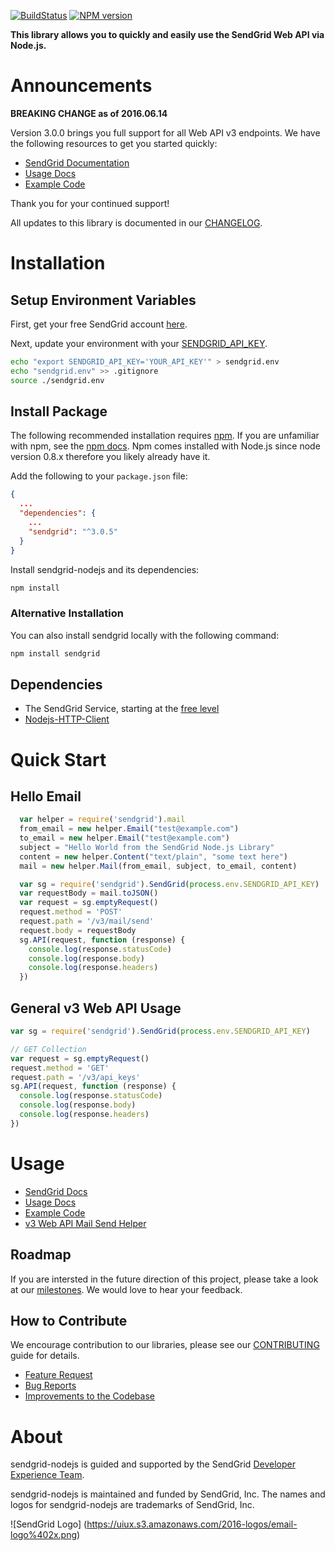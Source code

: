 [![BuildStatus](https://travis-ci.org/sendgrid/sendgrid-nodejs.svg?branch=master)](https://travis-ci.org/sendgrid/sendgrid-nodejs)
[![NPM version](https://badge.fury.io/js/sendgrid.svg)](http://badge.fury.io/js/sendgrid)

**This library allows you to quickly and easily use the SendGrid Web API via Node.js.**

# Announcements

**BREAKING CHANGE as of 2016.06.14**

Version 3.0.0 brings you full support for all Web API v3 endpoints. We
have the following resources to get you started quickly:

-   [SendGrid
    Documentation](https://sendgrid.com/docs/API_Reference/Web_API_v3/index.html)
-   [Usage Docs](https://github.com/sendgrid/sendgrid-nodejs/blob/master/USAGE.md)
-   [Example
    Code](https://github.com/sendgrid/sendgrid-nodejs/tree/master/examples)

Thank you for your continued support!

All updates to this library is documented in our [CHANGELOG](https://github.com/sendgrid/sendgrid-nodejs/blob/master/CHANGELOG.md).

# Installation

## Setup Environment Variables

First, get your free SendGrid account [here](https://sendgrid.com/free?source=sendgrid-nodejs).

Next, update your environment with your [SENDGRID_API_KEY](https://app.sendgrid.com/settings/api_keys).

```bash
echo "export SENDGRID_API_KEY='YOUR_API_KEY'" > sendgrid.env
echo "sendgrid.env" >> .gitignore
source ./sendgrid.env
```

## Install Package

The following recommended installation requires [npm](https://npmjs.org/). If you are unfamiliar with npm, see the [npm docs](https://npmjs.org/doc/). Npm comes installed with Node.js since node version 0.8.x therefore you likely already have it.

Add the following to your `package.json` file:

```json
{
  ...
  "dependencies": {
    ...
    "sendgrid": "^3.0.5"
  }
}
```

Install sendgrid-nodejs and its dependencies:

```bash
npm install
```

### Alternative Installation

You can also install sendgrid locally with the following command:

```bash
npm install sendgrid
```

## Dependencies

- The SendGrid Service, starting at the [free level](https://sendgrid.com/free?source=sendgrid-nodejs)
- [Nodejs-HTTP-Client](https://github.com/sendgrid/nodejs-http-client)

# Quick Start

## Hello Email

```javascript
  var helper = require('sendgrid').mail
  from_email = new helper.Email("test@example.com")
  to_email = new helper.Email("test@example.com")
  subject = "Hello World from the SendGrid Node.js Library"
  content = new helper.Content("text/plain", "some text here")
  mail = new helper.Mail(from_email, subject, to_email, content)

  var sg = require('sendgrid').SendGrid(process.env.SENDGRID_API_KEY)
  var requestBody = mail.toJSON()
  var request = sg.emptyRequest()
  request.method = 'POST'
  request.path = '/v3/mail/send'
  request.body = requestBody
  sg.API(request, function (response) {
    console.log(response.statusCode)
    console.log(response.body)
    console.log(response.headers)
  })
```

## General v3 Web API Usage

```javascript
var sg = require('sendgrid').SendGrid(process.env.SENDGRID_API_KEY)

// GET Collection
var request = sg.emptyRequest()
request.method = 'GET'
request.path = '/v3/api_keys'
sg.API(request, function (response) {
  console.log(response.statusCode)
  console.log(response.body)
  console.log(response.headers)
})
```

# Usage

- [SendGrid Docs](https://sendgrid.com/docs/API_Reference/Web_API_v3/index.html)
- [Usage Docs](https://github.com/sendgrid/sendgrid-nodejs/blob/master/USAGE.md)
- [Example Code](https://github.com/sendgrid/sendgrid-nodejs/tree/master/examples)
- [v3 Web API Mail Send Helper](https://github.com/sendgrid/sendgrid-nodejs/tree/master/lib/helpers/mail/README.md)

## Roadmap

If you are intersted in the future direction of this project, please take a look at our [milestones](https://github.com/sendgrid/sendgrid-nodejs/milestones). We would love to hear your feedback.

## How to Contribute

We encourage contribution to our libraries, please see our [CONTRIBUTING](https://github.com/sendgrid/sendgrid-nodejs/tree/master/CONTRIBUTING.md) guide for details.

* [Feature Request](https://github.com/sendgrid/sendgrid-nodejs/tree/master/CONTRIBUTING.md#feature_request)
* [Bug Reports](https://github.com/sendgrid/sendgrid-nodejs/tree/master/CONTRIBUTING.md#submit_a_bug_report)
* [Improvements to the Codebase](https://github.com/sendgrid/sendgrid-nodejs/tree/master/CONTRIBUTING.md#improvements_to_the_codebase)

# About

sendgrid-nodejs is guided and supported by the SendGrid [Developer Experience Team](mailto:dx@sendgrid.com).

sendgrid-nodejs is maintained and funded by SendGrid, Inc. The names and logos for sendgrid-nodejs are trademarks of SendGrid, Inc.

![SendGrid Logo]
(https://uiux.s3.amazonaws.com/2016-logos/email-logo%402x.png)
